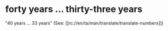 # forty years ... thirty-three years

"40 years ... 33 years" (See: [[rc://en/ta/man/translate/translate-numbers]])

